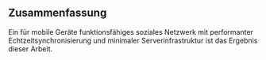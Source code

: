 ## Zusammenfassung

Ein für mobile Geräte funktionsfähiges soziales Netzwerk mit performanter Echtzeitsynchronisierung und minimaler Serverinfrastruktur ist das Ergebnis dieser Arbeit. 
